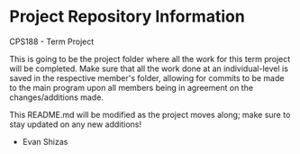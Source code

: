 # Project Repository Information
CPS188 - Term Project

This is going to be the project folder where all the work for this term project will be completed.
Make sure that all the work done at an individual-level is saved in the respective member's folder, allowing for commits to be made to the main program upon all members being in agreement on the changes/additions made.

This README.md will be modified as the project moves along; make sure to stay updated on any new additions!

- Evan Shizas

